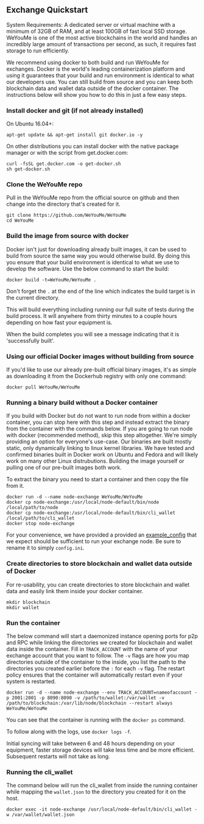Exchange Quickstart
-------------------

System Requirements: A dedicated server or virtual machine with a minimum of 32GB of RAM, and at least 100GB of fast local SSD storage. WeYouMe is one of the most active blockchains in the world and handles an incredibly large amount of transactions per second, as such, it requires fast storage to run efficiently.

We recommend using docker to both build and run WeYouMe for exchanges. Docker is the world's leading containerization platform and using it guarantees that your build and run environment is identical to what our developers use. You can still build from source and you can keep both blockchain data and wallet data outside of the docker container. The instructions below will show you how to do this in just a few easy steps.

### Install docker and git (if not already installed)

On Ubuntu 16.04+:
```
apt-get update && apt-get install git docker.io -y
```

On other distributions you can install docker with the native package manager or with the script from get.docker.com:
```
curl -fsSL get.docker.com -o get-docker.sh
sh get-docker.sh
```

### Clone the WeYouMe repo

Pull in the WeYouMe repo from the official source on github and then change into the directory that's created for it.
```
git clone https://github.com/WeYouMe/WeYouMe
cd WeYouMe
```

### Build the image from source with docker

Docker isn't just for downloading already built images, it can be used to build from source the same way you would otherwise build. By doing this you ensure that your build environment is identical to what we use to develop the software. Use the below command to start the build:

```
docker build -t=WeYouMe/WeYouMe .
```

Don't forget the `.` at the end of the line which indicates the build target is in the current directory.

This will build everything including running our full suite of tests during the build process. It will anywhere from thirty minutes to a couple hours depending on how fast your equipment is.

When the build completes you will see a message indicating that it is 'successfully built'.

### Using our official Docker images without building from source

If you'd like to use our already pre-built official binary images, it's as simple as downloading it from the Dockerhub registry with only one command:

```
docker pull WeYouMe/WeYouMe
```

### Running a binary build without a Docker container

If you build with Docker but do not want to run node from within a docker container, you can stop here with this step and instead extract the binary from the container with the commands below. If you are going to run node with docker (recommended method), skip this step altogether. We're simply providing an option for everyone's use-case. Our binaries are built mostly static, only dynamically linking to linux kernel libraries. We have tested and confirmed binaries built in Docker work on Ubuntu and Fedora and will likely work on many other Linux distrubutions. Building the image yourself or pulling one of our pre-built images both work.

To extract the binary you need to start a container and then copy the file from it.

```
docker run -d --name node-exchange WeYouMe/WeYouMe
docker cp node-exchange:/usr/local/node-default/bin/node /local/path/to/node
docker cp node-exchange:/usr/local/node-default/bin/cli_wallet /local/path/to/cli_wallet
docker stop node-exchange
```

For your convenience, we have provided a provided an [example\_config](example\_config.ini) that we expect should be sufficient to run your exchange node. Be sure to rename it to simply `config.ini`.

### Create directories to store blockchain and wallet data outside of Docker

For re-usability, you can create directories to store blockchain and wallet data and easily link them inside your docker container.

```
mkdir blockchain
mkdir wallet
```

### Run the container

The below command will start a daemonized instance opening ports for p2p and RPC  while linking the directories we created for blockchain and wallet data inside the container. Fill in `TRACK_ACCOUNT` with the name of your exchange account that you want to follow. The `-v` flags are how you map directories outside of the container to the inside, you list the path to the directories you created earlier before the `:` for each `-v` flag. The restart policy ensures that the container will automatically restart even if your system is restarted.

```
docker run -d --name node-exchange --env TRACK_ACCOUNT=nameofaccount -p 2001:2001 -p 8090:8090 -v /path/to/wallet:/var/wallet -v /path/to/blockchain:/var/lib/node/blockchain --restart always WeYouMe/WeYouMe
```

You can see that the container is running with the `docker ps` command.

To follow along with the logs, use `docker logs -f`.

Initial syncing will take between 6 and 48 hours depending on your equipment, faster storage devices will take less time and be more efficient. Subsequent restarts will not take as long.

### Running the cli_wallet

The command below will run the cli_wallet from inside the running container while mapping the `wallet.json` to the directory you created for it on the host.

```
docker exec -it node-exchange /usr/local/node-default/bin/cli_wallet -w /var/wallet/wallet.json
```
